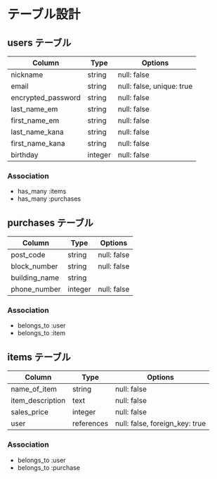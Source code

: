 # テーブル設計

## users テーブル

| Column          | Type    | Options     |
| --------------- | ------  | ----------- |
| nickname        | string  | null: false |
| email           | string  | null: false, unique: true |
| encrypted_password | string  | null: false |
| last_name_em    | string  | null: false |
| first_name_em   | string  | null: false |
| last_name_kana  | string  | null: false |
| first_name_kana | string  | null: false |
| birthday        | integer  | null: false |

### Association

- has_many :items
- has_many :purchases

## purchases テーブル

| Column                 | Type    | Options     |
| ---------------------- | ------- | ----------- |
| post_code              | string | null: false |
| block_number           | string  | null: false |
| building_name          | string  |
| phone_number           | integer | null: false |

### Association

- belongs_to :user
- belongs_to :item

## items テーブル

| Column           | Type       | Options                        |
| ---------------- | ---------- | ------------------------------ |
| name_of_item     | string     | null: false                    |
| item_description | text       | null: false                    |
| sales_price      | integer    | null: false                    |
| user             | references | null: false, foreign_key: true |

### Association

- belongs_to :user
- belongs_to :purchase